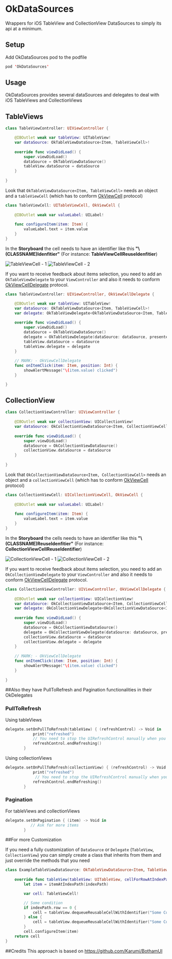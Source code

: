 # OkDataSources
Wrappers for iOS TableView and CollectionView DataSources to simply its api at a minimum.

## Setup
Add OkDataSources pod to the podfile

```swift
pod 'OkDataSources'
```

## Usage

OkDataSources provides several dataSources and delegates to deal with iOS TableViews and CollectionViews

## TableViews
```swift
class TableViewController: UIViewController {

    @IBOutlet weak var tableView: UITableView!
    var dataSource: OkTableViewDataSource<Item, TableViewCell>!
    
    override func viewDidLoad() {
        super.viewDidLoad()
        dataSource = OkTableViewDataSource()
        tableView.dataSource = dataSource
    }
    
}

```

Look that `OkTableViewDataSource<Item, TableViewCell>` needs an object and a `tableViewCell` (which has to conform [OkViewCell](https://github.com/FuckBoilerplate/OkDataSources/blob/master/Library/OkViewCell.swift) protocol)

```swift
class TableViewCell: UITableViewCell, OkViewCell {
    
    @IBOutlet weak var valueLabel: UILabel!
    
    func configureItem(item: Item) {
        valueLabel.text = item.value
    }
}
```

In the **Storyboard** the cell needs to have an identifier like this **"\\(CLASSNAME)Idenfitier"** (For instance: **TableViewCellReuseIdenfitier**)

![TableViewCell - 1](http://i.imgur.com/SAj4XMP.png)
![TableViewCell - 2](http://i.imgur.com/HNfk3GT.png)

If you want to receive feedback about items selection, you need to add an `OkTableViewDelegate` to your `ViewController` and also it needs to conform [OkViewCellDelegate](https://github.com/FuckBoilerplate/OkDataSources/blob/master/Library/OkViewCellDelegate.swift) protocol.  

```swift
class TableViewController: UIViewController, OkViewCellDelegate {

    @IBOutlet weak var tableView: UITableView!
    var dataSource: OkTableViewDataSource<Item, TableViewCell>!
    var delegate: OkTableViewDelegate<OkTableViewDataSource<Item, TableViewCell>, TableViewController>!
    
    override func viewDidLoad() {
        super.viewDidLoad()
        dataSource = OkTableViewDataSource()
        delegate = OkTableViewDelegate(dataSource: dataSource, presenter: self)
        tableView.dataSource = dataSource
        tableView.delegate = delegate
    }
    
    // MARK: - OkViewCellDelegate
    func onItemClick(item: Item, position: Int) {
        showAlertMessage("\(item.value) clicked")
    }

}
```

## CollectionView

```swift
class CollectionViewController: UIViewController {
    
    @IBOutlet weak var collectionView: UICollectionView!
    var dataSource: OkCollectionViewDataSource<Item, CollectionViewCell>!
    
    override func viewDidLoad() {
        super.viewDidLoad()
        dataSource = OkCollectionViewDataSource()
        collectionView.dataSource = dataSource
    }
    
}
```

Look that `OkCollectionViewDataSource<Item, CollectionViewCell>` needs an object and  a `collectionViewCell` (which has to conform [OkViewCell](https://github.com/FuckBoilerplate/OkDataSources/blob/master/Library/OkViewCell.swift) protocol)

```swift
class CollectionViewCell: UICollectionViewCell, OkViewCell {
    
    @IBOutlet weak var valueLabel: UILabel!
    
    func configureItem(item: Item) {
        valueLabel.text = item.value
    }
}
```

In the **Storyboard** the cells needs to have an identifier like this **"\\(CLASSNAME)ReuseIdenfitier"** (For instance: **CollectionViewCellReuseIdentifier**)

![CollectionViewCell - 1](http://i.imgur.com/BatGgD8.png)
![CollectionViewCell - 2](http://i.imgur.com/pYtw3Jr.png)

If you want to receive feedback about items selection, you need to add an `OkCollectionViewDelegate` to your `ViewController` and also it needs to conform [OkViewCellDelegate](https://github.com/FuckBoilerplate/OkDataSources/blob/master/Library/OkViewCellDelegate.swift) protocol.  

```swift
class CollectionViewController: UIViewController, OkViewCellDelegate {
    
    @IBOutlet weak var collectionView: UICollectionView!
    var dataSource: OkCollectionViewDataSource<Item, CollectionViewCell>!
    var delegate: OkCollectionViewDelegate<OkCollectionViewDataSource<Item, CollectionViewCell>, CollectionViewController>!
    
    override func viewDidLoad() {
        super.viewDidLoad()
        dataSource = OkCollectionViewDataSource()
        delegate = OkCollectionViewDelegate(dataSource: dataSource, presenter: self)
        collectionView.dataSource = dataSource
        collectionView.delegate = delegate
    }
    
    // MARK: - OkViewCellDelegate
    func onItemClick(item: Item, position: Int) {
        showAlertMessage("\(item.value) clicked")
    }
    
}

```

##Also they have PullToRefresh and Pagination functionalities in their OkDelegates

### PullToRefresh

Using tableViews

```swift
delegate.setOnPullToRefresh(tableView) { (refreshControl) -> Void in
            print("refreshed")    
            // You need to stop the UIRefreshControl manually when you want to
            refreshControl.endRefreshing()
        }
```

Using collectionViews

```swift
delegate.setOnPullToRefresh(collectionView) { (refreshControl) -> Void in
            print("refreshed")   
             // You need to stop the UIRefreshControl manually when you want to
            refreshControl.endRefreshing()
        }
```

### Pagination

For tableViews and collectionViews

```swift
delegate.setOnPagination { (item) -> Void in
           // Ask for more items
        }
```

##For more Customization

If you need a fully customization of `DataSource` or `Delegate` (`TableView`, `CollectionView`) you can simply create a class that inherits from them and just override the methods that you need

```swift
class ExampleTableViewDataSource: OkTableViewDataSource<Item, TableViewCell> {
    
    override func tableView(tableView: UITableView, cellForRowAtIndexPath indexPath: NSIndexPath) -> UITableViewCell {
        let item = itemAtIndexPath(indexPath)

        var cell: TableViewCell!

        // Some condition        
        if indexPath.row == 0 {
            cell = tableView.dequeueReusableCellWithIdentifier("Some Custom Identifier 1", forIndexPath: indexPath) as! TableViewCell
        } else {
            cell = tableView.dequeueReusableCellWithIdentifier("Some Custom Identifier 2", forIndexPath: indexPath) as! TableViewCell
        }
        cell.configureItem(item)
    return cell
}
```


##Credits
This approach is based on https://github.com/Karumi/BothamUI
